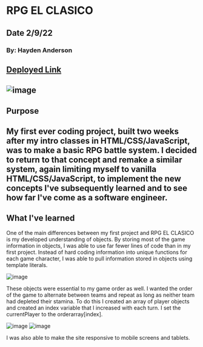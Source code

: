 # RPG EL CLASICO

## Date 2/9/22

### By: Hayden Anderson
[Deployed Link](https://rpgelclasico.surge.sh/)
---
![image](https://i.imgur.com/qMd1Z8M.png)
---
## Purpose
My first ever coding project, built two weeks after my intro classes in HTML/CSS/JavaScript, was to make a basic RPG battle system. I decided to return to that concept and remake a similar system, again limiting myself to vanilla HTML/CSS/JavaScript, to implement the new concepts I've subsequently learned and to see how far I've come as a software engineer.
--
## What I've learned
One of the main differences between my first project and RPG EL CLASICO is my developed understanding of objects. By storing most of the game information in objects, I was able to use far fewer lines of code than in my first project. Instead of hard coding information into unique functions for each game character, I was able to pull information stored in objects using template literals. 

![image](https://i.imgur.com/ugvQRPG.png)

These objects were essential to my game order as well. I wanted the order of the game to alternate between teams and repeat as long as neither team had depleted their stamina. To do this I created an array of player objects and created an index variable that I increased with each turn. I set the currentPlayer to the orderarray[index]. 

![image](https://i.imgur.com/fvL9iGS.png)
![image](https://i.imgur.com/Gq7xJeh.png)

I was also able to make the site responsive to mobile screens and tablets.




